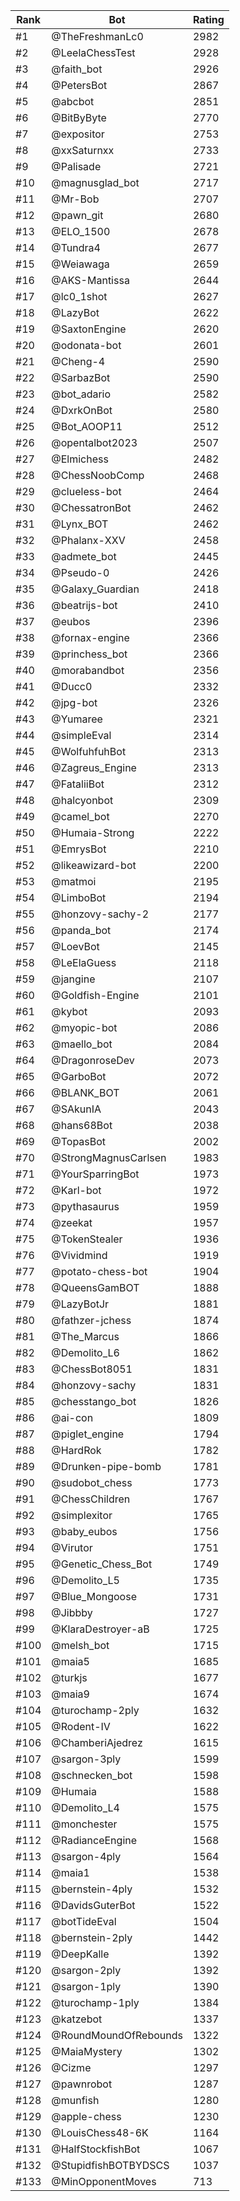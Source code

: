 Rank|Bot|Rating
---|---|---
#1|@TheFreshmanLc0|2982
#2|@LeelaChessTest|2928
#3|@faith_bot|2926
#4|@PetersBot|2867
#5|@abcbot|2851
#6|@BitByByte|2770
#7|@expositor|2753
#8|@xxSaturnxx|2733
#9|@Palisade|2721
#10|@magnusglad_bot|2717
#11|@Mr-Bob|2707
#12|@pawn_git|2680
#13|@ELO_1500|2678
#14|@Tundra4|2677
#15|@Weiawaga|2659
#16|@AKS-Mantissa|2644
#17|@lc0_1shot|2627
#18|@LazyBot|2622
#19|@SaxtonEngine|2620
#20|@odonata-bot|2601
#21|@Cheng-4|2590
#22|@SarbazBot|2590
#23|@bot_adario|2582
#24|@DxrkOnBot|2580
#25|@Bot_AOOP11|2512
#26|@opentalbot2023|2507
#27|@Elmichess|2482
#28|@ChessNoobComp|2468
#29|@clueless-bot|2464
#30|@ChessatronBot|2462
#31|@Lynx_BOT|2462
#32|@Phalanx-XXV|2458
#33|@admete_bot|2445
#34|@Pseudo-0|2426
#35|@Galaxy_Guardian|2418
#36|@beatrijs-bot|2410
#37|@eubos|2396
#38|@fornax-engine|2366
#39|@princhess_bot|2366
#40|@morabandbot|2356
#41|@Ducc0|2332
#42|@jpg-bot|2326
#43|@Yumaree|2321
#44|@simpleEval|2314
#45|@WolfuhfuhBot|2313
#46|@Zagreus_Engine|2313
#47|@FataliiBot|2312
#48|@halcyonbot|2309
#49|@camel_bot|2270
#50|@Humaia-Strong|2222
#51|@EmrysBot|2210
#52|@likeawizard-bot|2200
#53|@matmoi|2195
#54|@LimboBot|2194
#55|@honzovy-sachy-2|2177
#56|@panda_bot|2174
#57|@LoevBot|2145
#58|@LeElaGuess|2118
#59|@jangine|2107
#60|@Goldfish-Engine|2101
#61|@kybot|2093
#62|@myopic-bot|2086
#63|@maello_bot|2084
#64|@DragonroseDev|2073
#65|@GarboBot|2072
#66|@BLANK_BOT|2061
#67|@SAkunIA|2043
#68|@hans68Bot|2038
#69|@TopasBot|2002
#70|@StrongMagnusCarlsen|1983
#71|@YourSparringBot|1973
#72|@Karl-bot|1972
#73|@pythasaurus|1959
#74|@zeekat|1957
#75|@TokenStealer|1936
#76|@Vividmind|1919
#77|@potato-chess-bot|1904
#78|@QueensGamBOT|1888
#79|@LazyBotJr|1881
#80|@fathzer-jchess|1874
#81|@The_Marcus|1866
#82|@Demolito_L6|1862
#83|@ChessBot8051|1831
#84|@honzovy-sachy|1831
#85|@chesstango_bot|1826
#86|@ai-con|1809
#87|@piglet_engine|1794
#88|@HardRok|1782
#89|@Drunken-pipe-bomb|1781
#90|@sudobot_chess|1773
#91|@ChessChildren|1767
#92|@simplexitor|1765
#93|@baby_eubos|1756
#94|@Virutor|1751
#95|@Genetic_Chess_Bot|1749
#96|@Demolito_L5|1735
#97|@Blue_Mongoose|1731
#98|@Jibbby|1727
#99|@KlaraDestroyer-aB|1725
#100|@melsh_bot|1715
#101|@maia5|1685
#102|@turkjs|1677
#103|@maia9|1674
#104|@turochamp-2ply|1632
#105|@Rodent-IV|1622
#106|@ChamberiAjedrez|1615
#107|@sargon-3ply|1599
#108|@schnecken_bot|1598
#109|@Humaia|1588
#110|@Demolito_L4|1575
#111|@monchester|1575
#112|@RadianceEngine|1568
#113|@sargon-4ply|1564
#114|@maia1|1538
#115|@bernstein-4ply|1532
#116|@DavidsGuterBot|1522
#117|@botTideEval|1504
#118|@bernstein-2ply|1442
#119|@DeepKalle|1392
#120|@sargon-2ply|1392
#121|@sargon-1ply|1390
#122|@turochamp-1ply|1384
#123|@katzebot|1337
#124|@RoundMoundOfRebounds|1322
#125|@MaiaMystery|1302
#126|@Cizme|1297
#127|@pawnrobot|1287
#128|@munfish|1280
#129|@apple-chess|1230
#130|@LouisChess48-6K|1164
#131|@HalfStockfishBot|1067
#132|@StupidfishBOTBYDSCS|1037
#133|@MinOpponentMoves|713

